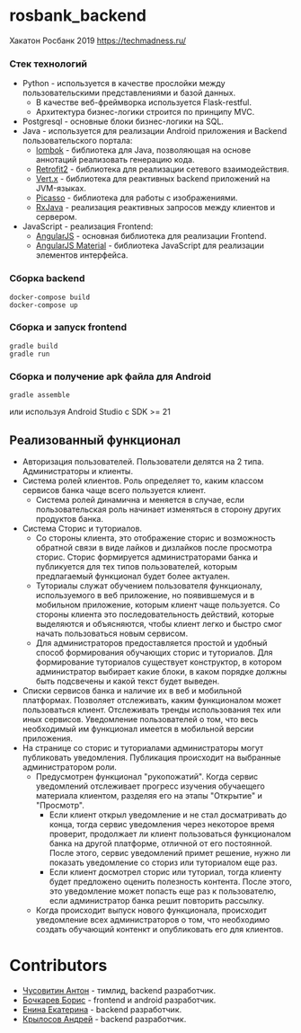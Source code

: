# rosbank_backend
Хакатон Росбанк 2019 https://techmadness.ru/

### Стек технологий
* Python - используется в качестве прослойки между пользовательскими представлениями и базой данных.
    * В качестве веб-фреймворка используется Flask-restful.
    * Архитектура бизнес-логики строится по принципу MVC.
* Postgresql - основные блоки бизнес-логики на SQL.
* Java - используется для реализации Android приложения и Backend пользовательского портала:
    * [lombok](https://projectlombok.org/) - библиотека для Java, позволяющая на основе аннотаций реализовать генерацию кода.
    * [Retrofit2](https://square.github.io/retrofit/) - библиотека для реализации сетевого взаимодействия.
    * [Vert.x](http://vertx.io/) - библиотека для реактивных backend приложений на JVM-языках.
    * [Picasso](https://square.github.io/picasso/) - библиотека для работы с изображениями.
    * [RxJava](https://github.com/ReactiveX/RxJava) - реализация реактивных запросов между клиентов и сервером.
* JavaScript - реализация Frontend:
    * [AngularJS](https://angularjs.org/) - основная библиотека для реализации Frontend.
    * [AngularJS Material](https://material.angularjs.org/) - библиотека JavaScript для реализации элементов интерфейса.

### Сборка backend
```
docker-compose build
docker-compose up
```

### Сборка и запуск frontend

    gradle build
    gradle run

### Сборка и получение apk файла для Android

    gradle assemble
    
или используя Android Studio с SDK >= 21

## Реализованный функционал
* Авторизация пользователей. Пользователи делятся на 2 типа. Администраторы и клиенты.
* Система ролей клиентов. Роль определяет то, каким классом сервисов банка чаще всего пользуется клиент.
    * Система ролей динамична и меняется в случае, если пользовательская роль начинает изменяться в сторону других продуктов банка.
* Система Сторис и туториалов.
    * Со стороны клиента, это отображение сторис и возможность обратной связи в виде
    лайков и дизлайков после просмотра сторис. Сторис формируется администраторами банка и публикуется
    для тех типов пользователей, которым предлагаемый функционал будет более актуален.
    * Туториалы служат обучением пользователя функционалу, используемого в веб приложение, но появившемуся 
    и в мобильном приложение, которым клиент чаще пользуется. Со стороны клиента это последовательность действий, 
    которые выделяются и объясняются, чтобы клиент легко и быстро смог начать пользоваться новым сервисом.
    * Для администраторов предоставляется простой и удобный способ формирования обучающих сторис и туториалов. 
    Для формирование туториалов существует конструктор, в котором администратор выбирает какие блоки, 
    в каком порядке должны быть подсвечены и какой текст будет выведен.
* Списки сервисов банка и наличие их в веб и мобильной платформах. 
Позволяет отслеживать, каким функционалом может пользоваться клиент.
Отслеживать тренды использования тех или иных сервисов. 
Уведомление пользователей о том, что весь необходимый им функционал имеется в мобильной 
 версии приложения.
* На странице со сторис и туториалами администраторы могут публиковать уведомления. Публикация происходит на 
выбранные администратором роли.
    * Предусмотрен функционал "рукопожатий". Когда сервис уведомлений отслеживает прогресс изучения обучаещего материала
    клиентом, разделяя его на этапы "Открытие" и "Просмотр".
        * Если клиент открыл уведомление и не стал досматривать до конца, тогда сервис уведомления через некоторое время
        проверит, продолжает ли клиент пользоваться функционалом банка на другой платформе, отличной от его постоянной.
        После этого, сервис уведомлений примет решение, нужно ли показать уведомление со сториз или туториалом еще раз.
        * Если клиент досмотрел сторис или туториал, тогда клиенту будет предложено оценить полезность контента.
        После этого, это уведомление может попасть еще раз к пользователю, если администратор банка решит повторить
        рассылку.
    * Когда происходит выпуск нового функционала, происходит уведомление всех администраторов о том, что необходимо
    создать обучающий контенкт и опубликовать его для клиентов.


# Сontributors
* [Чусовитин Антон](https://github.com/Txyza) - тимлид, backend разработчик.
* [Бочкарев Борис](https://github.com/BorisBochkaryov) - frontend и android разработчик.
* [Енина Екатерина](https://github.com/KateStich) - backend разработчик.
* [Крылосов Андрей](https://github.com/raldenprog) - backend разработчик.

